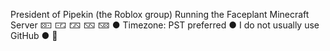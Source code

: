 President of Pipekin (the Roblox group)
Running the Faceplant Minecraft Server
🁕 🀺 🁂 🁉 🁋
● Timezone: PST preferred
● I do not usually use GitHub
● 🍉 
